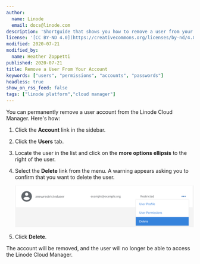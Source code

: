 ```yaml
---
author:
  name: Linode
  email: docs@linode.com
description: 'Shortguide that shows you how to remove a user from your account.'
license: '[CC BY-ND 4.0](https://creativecommons.org/licenses/by-nd/4.0)'
modified: 2020-07-21
modified_by:
  name: Heather Zoppetti
published: 2020-07-21
title: Remove a User From Your Account
keywords: ["users", "permissions", "accounts", "passwords"]
headless: true
show_on_rss_feed: false
tags: ["linode platform","cloud manager"]
---
```


You can permanently remove a user account from the Linode Cloud Manager. Here's how:

1.  Click the **Account** link in the sidebar.
1.  Click the **Users** tab.
1.  Locate the user in the list and click on the **more options ellipsis** to the right of the user.
1.  Select the **Delete** link from the menu. A warning appears asking you to confirm that you want to delete the user.

    ![Use the Linode Cloud Manager to delete a User](accounts-delete-a-user.png "Use the Linode Cloud Manager to delete a User")

1.  Click **Delete**.

The account will be removed, and the user will no longer be able to access the Linode Cloud Manager.
